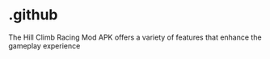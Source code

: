# .github
The Hill Climb Racing Mod APK offers a variety of features that enhance the gameplay experience

